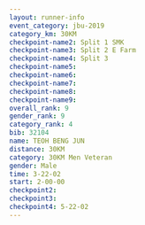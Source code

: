 ```yaml
---
layout: runner-info 
event_category: jbu-2019 
category_km: 30KM 
checkpoint-name2: Split 1 SMK 
checkpoint-name3: Split 2 E Farm 
checkpoint-name4: Split 3 
checkpoint-name5: 
checkpoint-name6: 
checkpoint-name7: 
checkpoint-name8: 
checkpoint-name9: 
overall_rank: 9
gender_rank: 9
category_rank: 4
bib: 32104
name: TEOH BENG JUN
distance: 30KM
category: 30KM Men Veteran
gender: Male
time: 3-22-02
start: 2-00-00
checkpoint2: 
checkpoint3: 
checkpoint4: 5-22-02
---
```

